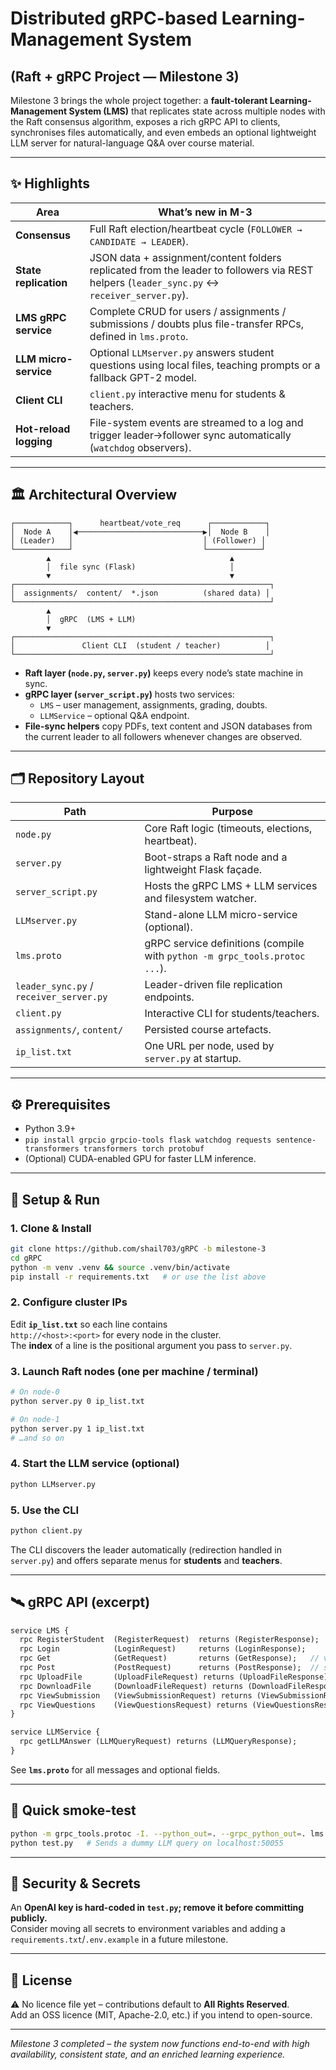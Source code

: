 # Distributed gRPC-based Learning-Management System  
## (Raft + gRPC Project — Milestone 3)


Milestone 3 brings the whole project together: a **fault-tolerant Learning-Management
System (LMS)** that replicates state across multiple nodes with the Raft consensus
algorithm, exposes a rich gRPC API to clients, synchronises files automatically,
and even embeds an optional lightweight LLM server for natural-language Q&A over
course material.

---

## ✨  Highlights

| Area | What’s new in M-3 |
|------|------------------|
| **Consensus** | Full Raft election/heartbeat cycle (`FOLLOWER → CANDIDATE → LEADER`). |
| **State replication** | JSON data + assignment/content folders replicated from the leader to followers via REST helpers (`leader_sync.py` ↔ `receiver_server.py`). |
| **LMS gRPC service** | Complete CRUD for users / assignments / submissions / doubts plus file-transfer RPCs, defined in `lms.proto`. |
| **LLM micro-service** | Optional `LLMserver.py` answers student questions using local files, teaching prompts or a fallback GPT-2 model. |
| **Client CLI** | `client.py` interactive menu for students & teachers. |
| **Hot-reload logging** | File-system events are streamed to a log and trigger leader→follower sync automatically (`watchdog` observers). |

---

## 🏛️  Architectural Overview

```text
┌────────────┐      heartbeat/vote_req      ┌────────────┐
│  Node A    │◀────────────────────────────▶│  Node B    │
│ (Leader)   │                             │ (Follower) │
└────────────┘                             └────────────┘
        ▲                                        ▲
        │  file sync (Flask)                     │
        ▼                                        ▼
┌─────────────────────────────────────────────────────────┐
│  assignments/  content/  *.json          (shared data) │
└─────────────────────────────────────────────────────────┘
        ▲
        │  gRPC  (LMS + LLM)
        ▼
┌─────────────────────────────────────────────────────────┐
│               Client CLI  (student / teacher)          │
└─────────────────────────────────────────────────────────┘
```

*   **Raft layer (`node.py`, `server.py`)** keeps every node’s state machine in sync.  
*   **gRPC layer (`server_script.py`)** hosts two services:  
    * `LMS` – user management, assignments, grading, doubts.  
    * `LLMService` – optional Q&A endpoint.  
*   **File-sync helpers** copy PDFs, text content and JSON databases from the
    current leader to all followers whenever changes are observed.

---

## 🗂️  Repository Layout

| Path | Purpose |
|------|---------|
| `node.py` | Core Raft logic (timeouts, elections, heartbeat). |
| `server.py` | Boot-straps a Raft node and a lightweight Flask façade. |
| `server_script.py` | Hosts the gRPC LMS + LLM services and filesystem watcher. |
| `LLMserver.py` | Stand-alone LLM micro-service (optional). |
| `lms.proto` | gRPC service definitions (compile with `python -m grpc_tools.protoc ...`). |
| `leader_sync.py` / `receiver_server.py` | Leader-driven file replication endpoints. |
| `client.py` | Interactive CLI for students/teachers. |
| `assignments/`, `content/` | Persisted course artefacts. |
| `ip_list.txt` | One URL per node, used by `server.py` at startup. |

---

## ⚙️  Prerequisites

* Python 3.9+
* `pip install grpcio grpcio-tools flask watchdog requests sentence-transformers transformers torch protobuf`
* (Optional) CUDA-enabled GPU for faster LLM inference.

---

## 🔧  Setup & Run

### 1. Clone & Install

```bash
git clone https://github.com/shail703/gRPC -b milestone-3
cd gRPC
python -m venv .venv && source .venv/bin/activate
pip install -r requirements.txt   # or use the list above
```

### 2. Configure cluster IPs

Edit **`ip_list.txt`** so each line contains  
`http://<host>:<port>` for every node in the cluster.  
The **index** of a line is the positional argument you pass to `server.py`.

### 3. Launch Raft nodes (one per machine / terminal)

```bash
# On node-0
python server.py 0 ip_list.txt

# On node-1
python server.py 1 ip_list.txt
# …and so on
```

### 4. Start the LLM service (optional)

```bash
python LLMserver.py
```

### 5. Use the CLI

```bash
python client.py
```

The CLI discovers the leader automatically (redirection handled in `server.py`) and
offers separate menus for **students** and **teachers**.

---

## 🛰️  gRPC API (excerpt)

```proto
service LMS {
  rpc RegisterStudent  (RegisterRequest)  returns (RegisterResponse);
  rpc Login            (LoginRequest)     returns (LoginResponse);
  rpc Get              (GetRequest)       returns (GetResponse);   // view_* ops
  rpc Post             (PostRequest)      returns (PostResponse);  // submit/grade
  rpc UploadFile       (UploadFileRequest) returns (UploadFileResponse);
  rpc DownloadFile     (DownloadFileRequest) returns (DownloadFileResponse);
  rpc ViewSubmission   (ViewSubmissionRequest) returns (ViewSubmissionResponse);
  rpc ViewQuestions    (ViewQuestionsRequest) returns (ViewQuestionsResponse);
}

service LLMService {
  rpc getLLMAnswer (LLMQueryRequest) returns (LLMQueryResponse);
}
```

See **`lms.proto`** for all messages and optional fields.

---

## 🧪  Quick smoke-test

```bash
python -m grpc_tools.protoc -I. --python_out=. --grpc_python_out=. lms.proto
python test.py   # Sends a dummy LLM query on localhost:50055
```

---

## 🚨  Security & Secrets

An **OpenAI key is hard-coded in `test.py`; remove it before committing
publicly.**  
Consider moving all secrets to environment variables and adding a
`requirements.txt`/`.env.example` in a future milestone.

---

## 📄  License

⚠️ No licence file yet – contributions default to **All Rights Reserved**.  
Add an OSS licence (MIT, Apache-2.0, etc.) if you intend to open-source.

---

*Milestone 3 completed – the system now functions end-to-end with high
availability, consistent state, and an enriched learning experience.*
